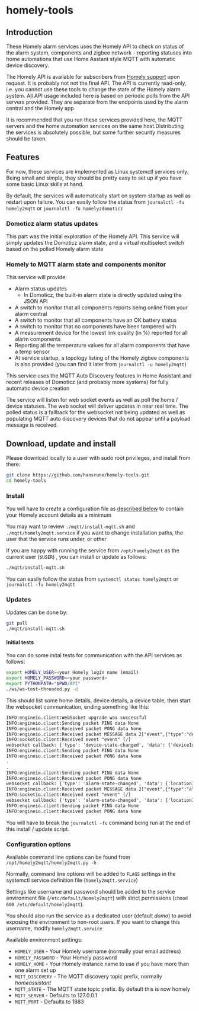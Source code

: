 # homely-tools

## Introduction

These Homely alarm services uses the Homely API to check on status of the alarm system, components and zigbee network - reporting statuses into home automations that use Home Asstant style MQTT with automatic device discovery.

The Homely API is available for subscribers from [Homely support](mailto:kundeservice@homely.no) upon request. It is probably not not the final API. The API is currently read-only, i.e. you cannot use these tools to change the state of the Homely alarm system. All API usage included here is based on periodic polls from the API servers provided. They are separate from the endpoints used by the alarm central and the Homely app.

It is recommended that you run these services provided here, the MQTT servers and the home automation services on the same host.Distributing the services is absolutely possible, but some further security measures should be taken.

## Features

For now, these services are implemented as Linux systemctl services only. Being small and simple, they should be pretty easy to set up if you have some basic Linux skills at hand. 

By default, the services will automatically start on system startup as well as restart upon failure. You can easily follow the status from `journalctl -fu homely2mqtt` or `journalctl -fu homely2domoticz`

### Domoticz alarm status updates

This part was the initial exploration of the Homely API. This service will simply updates the Domoticz alarm state, and a virtual multiselect switch based on the polled Homely alarm state

### Homely to MQTT alarm state and components monitor

This service will provide:

- Alarm status updates
    - In Domoticz, the built-in alarm state is directly updated using the JSON API 
- A switch to monitor that all components reports being online from your alarm central
- A switch to monitor that all components have an OK battery status
- A switch to monitor that no components have been tampered with
- A measurement device for the lowest link quality (in %) reported for all alarm components
- Reporting all the temperature values for all alarm components that have a temp sensor 
- At service startup, a topology listing of the Homely zigbee components is also provided (you can find it later from `journalctl -u homely2mqtt`)

This service uses the MQTT Auto Discovery features in Home Assistant and recent releases of Domoticz (and probably more systems) for fully automatic device creation

The service will listen for web socket events as well as poll the home / device statuses. The web socket will deliver updates in near real time. The polled status is a fallback for the websocket not being updated as well as populating MQTT auto discovery devices that do not appear until a payload message is received.

## Download, update and install

Please download locally to a user with sudo root privileges, and install from there:

```bash
git clone https://github.com/hansrune/homely-tools.git
cd homely-tools
```

### Install 

You will have to create a configuration file as [described below](#Configuration-options) to contain your Homely account details as a minimum

You may want to review `./mqtt/install-mqtt.sh` and `./mqtt/homely2mqtt.service` if you want to change installation paths, the user that the service runs under, or other

If you are happy with running the service from `/opt/homely2mqtt` as the current user (`$USER`) , you can install or update as follows:


```bash
./mqtt/install-mqtt.sh
```

You can easily follow the status from `systemctl status homely2mqtt` or `journalctl -fu homely2mqtt`

### Updates

Updates can be done by:

```bash
git pull
./mqtt/install-mqtt.sh
```

#### Initial tests

You can do some inital tests for communication with the API services as follows:

```bash
export HOMELY_USER=<your Homely login name (email)
export HOMELY_PASSWORD=<your password>
export PYTHONPATH="$PWD/API"
./ws/ws-test-threaded.py -d
```

This should list some home details, device details, a device table, then start the websocket communication, ending something like this:

```txt
INFO:engineio.client:WebSocket upgrade was successful
INFO:engineio.client:Sending packet PING data None
INFO:engineio.client:Received packet PONG data None
INFO:engineio.client:Received packet MESSAGE data 2["event",{"type":"device-state-changed","data":{"deviceId":"e143ddc5-33e9-492c-b1be-...","gatewayId":"5e2eed4f-f018-4c8f-ba37-...","locationId":"fb324b11-8301-4749-8a8f-...","modelId":"87fa1ae0-824f-4d42-be7a-...","rootLocationId":"5b11a8b9-e90c-40b5-b2d0-...","changes":[{"feature":"temperature","stateName":"temperature","value":19.2,"lastUpdated":"2022-HH-MMT06:36:04.875Z"}]}}]
INFO:socketio.client:Received event "event" [/]
websocket callback: {'type': 'device-state-changed', 'data': {'deviceId': 'e143ddc5-33e9-492c-b1be-...', 'gatewayId': '5e2eed4f-f018-4c8f-ba37-...', 'locationId': 'fb324b11-8301-4749-8a8f-...', 'modelId': '87fa1ae0-824f-4d42-be7a-...', 'rootLocationId': '5b11a8b9-e90c-40b5-b2d0-...', 'changes': [{'feature': 'temperature', 'stateName': 'temperature', 'value': 19.2, 'lastUpdated': '2022-XX-09T06:36:04.875Z'}]}}
INFO:engineio.client:Sending packet PING data None
INFO:engineio.client:Received packet PONG data None
.
.
INFO:engineio.client:Sending packet PING data None
INFO:engineio.client:Received packet PONG data None
websocket callback: {'type': 'alarm-state-changed', 'data': {'locationId': '5b11a8b9-e90c-40b5-b2d0-...', 'state': 'ARM_NIGHT_PENDING', 'timestamp': '2022-HH-MMT06:52:23.656Z'}}
INFO:engineio.client:Received packet MESSAGE data 2["event",{"type":"alarm-state-changed","data":{"locationId":"5b11a8b9-e90c-40b5-b2d0-...","state":"ARMED_NIGHT","userId":"1985b1af-62de-4cc2-8fe7-...","userName":"Your full name","timestamp":"2022-HH-MMT06:52:23.605Z","eventId":1249}}]
INFO:socketio.client:Received event "event" [/]
websocket callback: {'type': 'alarm-state-changed', 'data': {'locationId': '5b11a8b9-e90c-40b5-b2d0-...', 'state': 'ARMED_NIGHT', 'userId': '1985b1af-62de-4cc2-8fe7-...', 'userName': 'Your full name', 'timestamp': '2022-HH-MMT06:52:23.605Z', 'eventId': 1249}}
INFO:engineio.client:Sending packet PING data None
INFO:engineio.client:Received packet PONG data None
```

You will have to break the `journalctl -fu` command being run at the end of this install / update script.

### Configuration options

Available command line options can be found from `/opt/homely2mqtt/homely2mqtt.py -h`

Normally, command line options will be added to `FLAGS` settings in the systemctl service definition file (`homely2mqtt.service`)

Settings like username and password should be added to the service environment file (`/etc/default/homely2mqtt`) with strict permissions (`chmod 600 /etc/default/homely2mqtt`). 

You should also run the service as a dedicated user (default *domo*) to avoid exposing the environment to non-root users. If you want to change this username, modify `homely2mqtt.service`

Available environment settings:

* `HOMELY_USER` - Your Homely username (normally your email address)
* `HOMELY_PASSWORD` - Your Homely password
* `HOMELY_HOME` - Your Homely instance name to use if you have more than one alarm set up
* `MQTT_DISCOVERY` - The MQTT discovery topic prefix, normally *homeassistant*
* `MQTT_STATE` - The MQTT state topic prefix. By default this is now homely
* `MQTT_SERVER` - Defaults to 127.0.0.1
* `MQTT_PORT` - Defaults to 1883
